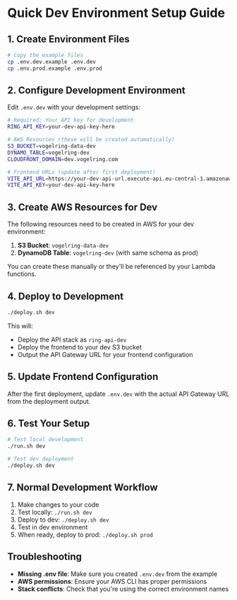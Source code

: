 # Quick Dev Environment Setup Guide

## 1. Create Environment Files

```bash
# Copy the example files
cp .env.dev.example .env.dev
cp .env.prod.example .env.prod
```

## 2. Configure Development Environment

Edit `.env.dev` with your development settings:

```bash
# Required: Your API key for development
RING_API_KEY=your-dev-api-key-here

# AWS Resources (these will be created automatically)
S3_BUCKET=vogelring-data-dev
DYNAMO_TABLE=vogelring-dev
CLOUDFRONT_DOMAIN=dev.vogelring.com

# Frontend URLs (update after first deployment)
VITE_API_URL=https://your-dev-api-url.execute-api.eu-central-1.amazonaws.com/Prod
VITE_API_KEY=your-dev-api-key-here
```

## 3. Create AWS Resources for Dev

The following resources need to be created in AWS for your dev environment:

1. **S3 Bucket**: `vogelring-data-dev`
2. **DynamoDB Table**: `vogelring-dev` (with same schema as prod)

You can create these manually or they'll be referenced by your Lambda functions.

## 4. Deploy to Development

```bash
./deploy.sh dev
```

This will:

- Deploy the API stack as `ring-api-dev`
- Deploy the frontend to your dev S3 bucket
- Output the API Gateway URL for your frontend configuration

## 5. Update Frontend Configuration

After the first deployment, update `.env.dev` with the actual API Gateway URL from the deployment output.

## 6. Test Your Setup

```bash
# Test local development
./run.sh dev

# Test dev deployment
./deploy.sh dev
```

## 7. Normal Development Workflow

1. Make changes to your code
2. Test locally: `./run.sh dev`
3. Deploy to dev: `./deploy.sh dev`
4. Test in dev environment
5. When ready, deploy to prod: `./deploy.sh prod`

## Troubleshooting

- **Missing .env file**: Make sure you created `.env.dev` from the example
- **AWS permissions**: Ensure your AWS CLI has proper permissions
- **Stack conflicts**: Check that you're using the correct environment names
